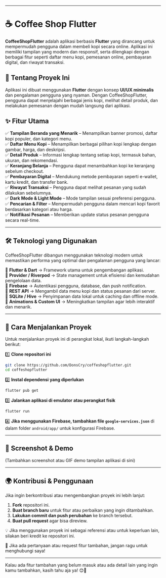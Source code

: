 
---

# ☕ Coffee Shop Flutter  

**CoffeeShopFlutter** adalah aplikasi berbasis **Flutter** yang dirancang untuk mempermudah pengguna dalam membeli kopi secara online. Aplikasi ini memiliki tampilan yang modern dan responsif, serta dilengkapi dengan berbagai fitur seperti daftar menu kopi, pemesanan online, pembayaran digital, dan riwayat transaksi.  

## 🎯 **Tentang Proyek Ini**  
Aplikasi ini dibuat menggunakan **Flutter** dengan konsep **UI/UX minimalis** dan pengalaman pengguna yang nyaman. Dengan CoffeeShopFlutter, pengguna dapat menjelajahi berbagai jenis kopi, melihat detail produk, dan melakukan pemesanan dengan mudah langsung dari aplikasi.  

## ✨ **Fitur Utama**  
✅ **Tampilan Beranda yang Menarik** – Menampilkan banner promosi, daftar kopi populer, dan kategori menu.  
✅ **Daftar Menu Kopi** – Menampilkan berbagai pilihan kopi lengkap dengan gambar, harga, dan deskripsi.  
✅ **Detail Produk** – Informasi lengkap tentang setiap kopi, termasuk bahan, ukuran, dan rekomendasi.  
✅ **Keranjang Belanja** – Pengguna dapat menambahkan kopi ke keranjang sebelum checkout.  
✅ **Pembayaran Digital** – Mendukung metode pembayaran seperti e-wallet, kartu kredit, dan transfer bank.  
✅ **Riwayat Transaksi** – Pengguna dapat melihat pesanan yang sudah dilakukan sebelumnya.  
✅ **Dark Mode & Light Mode** – Mode tampilan sesuai preferensi pengguna.  
✅ **Pencarian & Filter** – Mempermudah pengguna dalam mencari kopi favorit berdasarkan kategori atau harga.  
✅ **Notifikasi Pesanan** – Memberikan update status pesanan pengguna secara real-time.  

---

## 🛠️ **Teknologi yang Digunakan**  
CoffeeShopFlutter dibangun menggunakan teknologi modern untuk memastikan performa yang optimal dan pengalaman pengguna yang lancar:  

🔹 **Flutter & Dart** → Framework utama untuk pengembangan aplikasi.  
🔹 **Provider / Riverpod** → State management untuk efisiensi dan kemudahan pengelolaan data.  
🔹 **Firebase** → Autentikasi pengguna, database, dan push notification.  
🔹 **REST API** → Mengambil data menu kopi dan status pesanan dari server.  
🔹 **SQLite / Hive** → Penyimpanan data lokal untuk caching dan offline mode.  
🔹 **Animations & Custom UI** → Meningkatkan tampilan agar lebih interaktif dan menarik.  

---

## 🚀 **Cara Menjalankan Proyek**  
Untuk menjalankan proyek ini di perangkat lokal, ikuti langkah-langkah berikut:  

1️⃣ **Clone repositori ini**  
   ```bash
   git clone https://github.com/DonsCry/coffeshopflutter.git
   cd coffeshopflutter
   ```  

2️⃣ **Instal dependensi yang diperlukan**  
   ```bash
   flutter pub get
   ```  

3️⃣ **Jalankan aplikasi di emulator atau perangkat fisik**  
   ```bash
   flutter run
   ```  

4️⃣ **Jika menggunakan Firebase, tambahkan file `google-services.json`** di dalam folder `android/app/` untuk konfigurasi Firebase.  

---

## 📌 **Screenshot & Demo**  
(Tambahkan screenshot atau GIF demo tampilan aplikasi di sini)  

---

## 🌍 **Kontribusi & Penggunaan**  
Jika ingin berkontribusi atau mengembangkan proyek ini lebih lanjut:  
1. **Fork** repositori ini.  
2. **Buat branch baru** untuk fitur atau perbaikan yang ingin ditambahkan.  
3. **Lakukan commit dan push perubahan** ke branch tersebut.  
4. **Buat pull request** agar bisa direview.  

💡 Jika menggunakan proyek ini sebagai referensi atau untuk keperluan lain, silakan beri kredit ke repositori ini.  

📧 Jika ada pertanyaan atau request fitur tambahan, jangan ragu untuk menghubungi saya!  

---  

Kalau ada fitur tambahan yang belum masuk atau ada detail lain yang ingin kamu tambahkan, kasih tahu aja ya! 😊🚀
